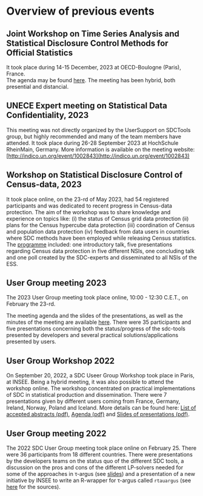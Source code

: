 # Overview of previous events

## Joint Workshop on Time Series Analysis and Statistical Disclosure Control Methods for Official Statistics <br>
It took place during 14-15 December, 2023 at OECD-Boulogne (Paris), France.<br>
The agenda may be found [here](agendaParis_dec2023.pdf).
The meeting has been hybrid, both presential and distancial.  <br>


## UNECE Expert meeting on Statistical Data Confidentiality, 2023
This meeting was not directly organized by the UserSupport on SDCTools group, but highly recommended and many of the team members have attended. It took place during 26-28 September 2023 at HochSchule RheinMain, Germany. More information is available on the meeting website: [http://indico.un.org/event/1002843](http://indico.un.org/event/1002843)

## Workshop on Statistical Disclosure Control of Census-data, 2023
It took place online, on the 23-rd of May 2023, had 54 registered participants and was dedicated to recent progress in Census-data protection.
The aim of the workshop was to share knowledge and experience on topics like: (i) the status of Census grid data protection (ii) plans for the Census hypercube data protection (iii) coordination of Census and population data protection (iv) feedback from data users in countries where SDC methods have been employed while releasing Census statistics.
The [programme](WCensusSDC2023/Agenda_WorkshopCensusSDC2023.pdf) included: one introductory talk, five presentations regarding Census data protection in five different NSIs, one concluding talk and one poll created by the SDC-experts and disseminated to all NSIs of the ESS.


## User Group meeting 2023
The 2023 User Group meeting took place online, 10:00 - 12:30 C.E.T.,  on February the 23-rd. 
  
The meeting agenda and the slides of the presentations, as well as the minutes of the meeting are available [here](https://github.com/sdcTools/UserMeetings/tree/master/User%20Group%20Meeting%20%233%20-%2023.02.23).
There were 35 participants and five presentations concerning both the status/progress of the sdc-tools presented by developers and several practical solutions/applications presented by users. 
  
## User Group Workshop 2022

On September 20, 2022, a SDC Useer Group Workshop took place in Paris, at INSEE. Being a hybrid meeting, it was also possible to attend the workshop online. The workshop concentrated on practical implementations of SDC in statistical production and dissemination. There were 7 presentations given by different users coming from France, Germany, Ireland, Norway, Poland and Iceland. More details can be found here: [List of accepted abstracts (pdf)](Abstracts_W2022.pdf), [Agenda (pdf)](draft_agenda_W2022.pdf) and [Slides of presentations (pdf)](https://github.com/sdcTools/UserSupport/blob/master/docs/W2022/).

## User Group meeting 2022
The 2022 SDC User Group meeting took place online on February 25. There were 36 participants from 18 different countries. There were presentations by the developers teams on the status quo of the different SDC tools, a discussion on the pros and cons of the different LP-solvers needed for some of the approaches in &tau;-argus (see [slides](https://github.com/sdcTools/UserMeetings/tree/master/User%20Group%20Meeting%20%232%20-%2025.02.22)) and a presentation of a new initiative by INSEE to write an R-wrapper for &tau;-argus called `rtauargus` (see [here](https://github.com/sdcTools/rtauargus) for the sources).
